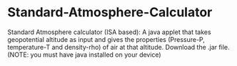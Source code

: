 # Standard-Atmosphere-Calculator
Standard Atmosphere calculator (ISA based): A java applet that takes geopotential altitude as input and gives the properties (Pressure-P, temperature-T and density-rho) of air at that altitude.
Download the .jar file. (NOTE: you must have java installed on your device)
